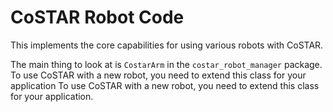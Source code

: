 # CoSTAR Robot Code

This implements the core capabilities for using various robots with CoSTAR.

The main thing to look at is `CostarArm` in the `costar_robot_manager` package. To use CoSTAR with a new robot, you need to extend this class for your application To use CoSTAR with a new robot, you need to extend this class for your application.


